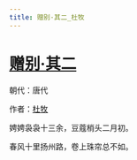 ```yaml
---
title: 赠别·其二_杜牧
---
```


# [赠别·其二](http://so.gushiwen.org/view_27763.aspx)

朝代：唐代

作者：[杜牧](http://so.gushiwen.org/author_211.aspx)

娉娉袅袅十三余，豆蔻梢头二月初。

春风十里扬州路，卷上珠帘总不如。